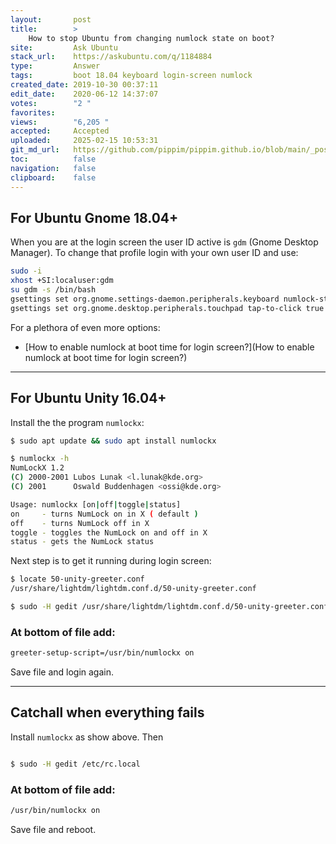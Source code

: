 ```yaml
---
layout:       post
title:        >
    How to stop Ubuntu from changing numlock state on boot?
site:         Ask Ubuntu
stack_url:    https://askubuntu.com/q/1184884
type:         Answer
tags:         boot 18.04 keyboard login-screen numlock
created_date: 2019-10-30 00:37:11
edit_date:    2020-06-12 14:37:07
votes:        "2 "
favorites:    
views:        "6,205 "
accepted:     Accepted
uploaded:     2025-02-15 10:53:31
git_md_url:   https://github.com/pippim/pippim.github.io/blob/main/_posts/2019/2019-10-30-How-to-stop-Ubuntu-from-changing-numlock-state-on-boot_.md
toc:          false
navigation:   false
clipboard:    false
---
```


## For Ubuntu Gnome 18.04+

When you are at the login screen the user ID active is `gdm` (Gnome Desktop Manager). To change that profile login with your own user ID and use:



``` bash
sudo -i
xhost +SI:localuser:gdm
su gdm -s /bin/bash
gsettings set org.gnome.settings-daemon.peripherals.keyboard numlock-state 'on'
gsettings set org.gnome.desktop.peripherals.touchpad tap-to-click true
```

For a plethora of even more options:

- [How to enable numlock at boot time for login screen?](How to enable numlock at boot time for login screen?)


----------


## For Ubuntu Unity 16.04+

Install the the program `numlockx`:

``` bash
$ sudo apt update && sudo apt install numlockx

$ numlockx -h
NumLockX 1.2
(C) 2000-2001 Lubos Lunak <l.lunak@kde.org>
(C) 2001      Oswald Buddenhagen <ossi@kde.org>

Usage: numlockx [on|off|toggle|status]
on     - turns NumLock on in X ( default )
off    - turns NumLock off in X
toggle - toggles the NumLock on and off in X
status - gets the NumLock status
```

Next step is to get it running during login screen:

``` bash
$ locate 50-unity-greeter.conf
/usr/share/lightdm/lightdm.conf.d/50-unity-greeter.conf

$ sudo -H gedit /usr/share/lightdm/lightdm.conf.d/50-unity-greeter.conf
```

### At bottom of file add:

``` bash
greeter-setup-script=/usr/bin/numlockx on
```

Save file and login again.


----------


## Catchall when everything fails

Install `numlockx` as show above. Then

``` bash

$ sudo -H gedit /etc/rc.local
```

### At bottom of file add:

``` bash
/usr/bin/numlockx on
```

Save file and reboot.

